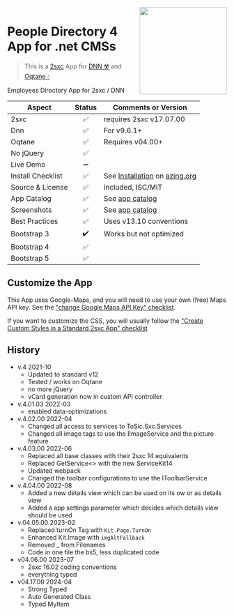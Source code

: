 <image src="app-icon.png" align="right" width="200px">

# People Directory 4 App for .net CMSs

> This is a [2sxc](https://2sxc.org) App for [DNN ☢️](https://www.dnnsoftware.com/) and [Oqtane 💧](https://www.oqtane.org/)

Employees Directory App for 2sxc / DNN

| Aspect              | Status | Comments or Version
| ------------------- | :----: | -------------------
| 2sxc                | ✅    | requires 2sxc v17.07.00
| Dnn                 | ✅    | For v9.6.1+
| Oqtane              | ✅    | Requires v04.00+
| No jQuery           | ✅    |
| Live Demo           | ➖    |
| Install Checklist   | ✅    | See [Installation](https://azing.org/2sxc/r/2Qsd-qum) on [azing.org](https://azing.org/2sxc)
| Source & License    | ✅    | included, ISC/MIT
| App Catalog         | ✅    | See [app catalog](https://2sxc.org/en/apps/app/people-directory-v4-hybrid-for-dnn-and-oqtane)
| Screenshots         | ✅    | See [app catalog](https://2sxc.org/en/apps/app/people-directory-v4-hybrid-for-dnn-and-oqtane)
| Best Practices      | ✅    | Uses v13.10 conventions
| Bootstrap 3         | ✔️    | Works but not optimized
| Bootstrap 4         | ✅    |
| Bootstrap 5         | ✅    |

## Customize the App

This App uses Google-Maps, and you will need to use your own (free) Maps API key. See the ["change Google Maps API Key" checklist](https://azing.org/2sxc/r/ApSwlItl).

If you want to customize the CSS, you will usually follow the ["Create Custom Styles in a Standard 2sxc App" checklist](https://azing.org/2sxc/r/gg_aB9FD)

## History

* v.4 2021-10
  * Updated to standard v12
  * Tested / works on Oqtane
  * no more jQuery
  * vCard generation now in custom API controller
* v.4.01.03 2022-03
  * enabled data-optimizations
* v.4.02.00 2022-04
  * Changed all access to services to ToSic.Sxc.Services
  * Changed all image tags to use the IImageService and the picture feature
* v.4.03.00 2022-06
  * Replaced all base classes with their 2sxc 14 equivalents
  * Replaced GetService<> with the new ServiceKit14
  * Updated webpack
  * Changed the toolbar configurations to use the IToolbarService
* v.4.04.00 2022-08
  * Added a new details view which can be used on its ow or as details view
  * Added a app settings parameter which decides which details view should be used
* v.04.05.00 2023-02
  * Replaced turnOn Tag with `Kit.Page.TurnOn`
  * Enhanced Kit.Image with `imgAltFallback`
  * Removed _ from Filenames
  * Code in one file the bs5, less duplicated code
* v04.06.00 2023-07
  * 2sxc 16.02 coding conventions
  * everything typed
* v04.17.00 2024-04
  * Strong Typed
  * Auto Generated Class
  * Typed MyItem
  